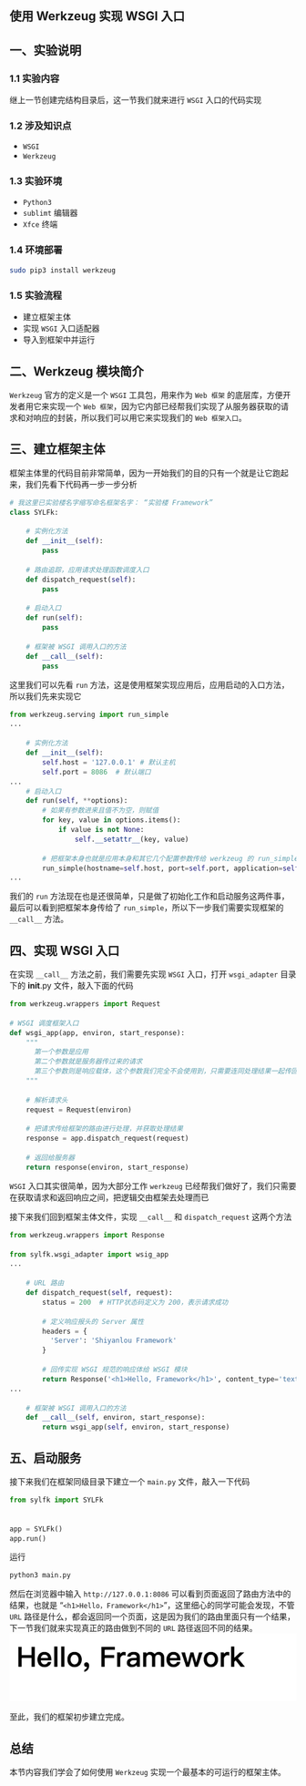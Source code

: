 ## 使用 Werkzeug 实现 WSGI 入口

## 一、实验说明
### 1.1 实验内容
继上一节创建完结构目录后，这一节我们就来进行 `WSGI` 入口的代码实现

### 1.2 涉及知识点
* `WSGI`
* `Werkzeug`

### 1.3 实验环境
* `Python3`
* `sublimt` 编辑器
* `Xfce` 终端

### 1.4 环境部署
```bash
sudo pip3 install werkzeug
```

### 1.5 实验流程
* 建立框架主体
* 实现 `WSGI` 入口适配器
* 导入到框架中并运行

## 二、Werkzeug 模块简介
`Werkzeug` 官方的定义是一个 `WSGI` 工具包，用来作为 `Web 框架` 的底层库，方便开发者用它来实现一个 `Web 框架`，因为它内部已经帮我们实现了从服务器获取的请求和对响应的封装，所以我们可以用它来实现我们的 `Web 框架入口`。

## 三、建立框架主体
框架主体里的代码目前非常简单，因为一开始我们的目的只有一个就是让它跑起来，我们先看下代码再一步一步分析
```python
# 我这里已实验楼名字缩写命名框架名字： “实验楼 Framework”
class SYLFk:            

    # 实例化方法
    def __init__(self):   
        pass

    # 路由追踪，应用请求处理函数调度入口
    def dispatch_request(self):
        pass

    # 启动入口
    def run(self):            
        pass

    # 框架被 WSGI 调用入口的方法
    def __call__(self):       
        pass
```

这里我们可以先看 `run` 方法，这是使用框架实现应用后，应用启动的入口方法，所以我们先来实现它

```python
from werkzeug.serving import run_simple
...

    # 实例化方法
    def __init__(self):
        self.host = '127.0.0.1' # 默认主机
        self.port = 8086  # 默认端口
...
    # 启动入口
    def run(self, **options):
        # 如果有参数进来且值不为空，则赋值
        for key, value in options.items():
            if value is not None:
                self.__setattr__(key, value)

        # 把框架本身也就是应用本身和其它几个配置参数传给 werkzeug 的 run_simple
        run_simple(hostname=self.host, port=self.port, application=self, **options)
...
```
我们的 `run` 方法现在也是还很简单，只是做了初始化工作和启动服务这两件事，最后可以看到把框架本身传给了 `run_simple`，所以下一步我们需要实现框架的 `__call__` 方法。

## 四、实现 WSGI 入口
在实现 `__call__` 方法之前，我们需要先实现 `WSGI` 入口，打开 `wsgi_adapter` 目录下的 __init__.py 文件，敲入下面的代码

```python
from werkzeug.wrappers import Request

# WSGI 调度框架入口
def wsgi_app(app, environ, start_response):
    """
      第一个参数是应用
      第二个参数就是服务器传过来的请求
      第三个参数则是响应载体，这个参数我们完全不会使用到，只需要连同处理结果一起传回给服务器就行
    """
    
    # 解析请求头
    request = Request(environ)
    
    # 把请求传给框架的路由进行处理，并获取处理结果
    response = app.dispatch_request(request)
    
    # 返回给服务器
    return response(environ, start_response)
```
`WSGI` 入口其实很简单，因为大部分工作 `werkzeug` 已经帮我们做好了，我们只需要在获取请求和返回响应之间，把逻辑交由框架去处理而已

接下来我们回到框架主体文件，实现 `__call__` 和 `dispatch_request` 这两个方法

```python
from werkzeug.wrappers import Response

from sylfk.wsgi_adapter import wsig_app
...

    # URL 路由
    def dispatch_request(self, request):
        status = 200  # HTTP状态码定义为 200，表示请求成功

        # 定义响应报头的 Server 属性
        headers = {
          'Server': 'Shiyanlou Framework'
        }

        # 回传实现 WSGI 规范的响应体给 WSGI 模块
        return Response('<h1>Hello, Framework</h1>', content_type='text/html', headers=headers, status=status)
...

    # 框架被 WSGI 调用入口的方法
    def __call__(self, environ, start_response):
        return wsgi_app(self, environ, start_response)

```

## 五、启动服务
接下来我们在框架同级目录下建立一个 `main.py` 文件，敲入一下代码
```python
from sylfk import SYLFk


app = SYLFk()
app.run()
```

运行
```bash
python3 main.py
```

然后在浏览器中输入 `http://127.0.0.1:8086` 可以看到页面返回了路由方法中的结果，也就是 “`<h1>Hello，Framework</h1>`”，这里细心的同学可能会发现，不管 `URL` 路径是什么，都会返回同一个页面，这是因为我们的路由里面只有一个结果，下一节我们就来实现真正的路由做到不同的 `URL` 路径返回不同的结果。
![](0601.png)

至此，我们的框架初步建立完成。

## 总结
本节内容我们学会了如何使用 `Werkzeug` 实现一个最基本的可运行的框架主体。

